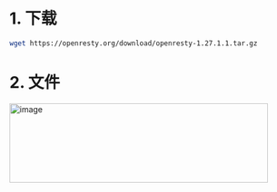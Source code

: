 # 1. 下载
```bash
wget https://openresty.org/download/openresty-1.27.1.1.tar.gz
```

# 2. 文件

<img width="455" height="140" alt="image" src="https://github.com/user-attachments/assets/ec3fbf8f-4373-4617-8d13-46b449c72c02" />

